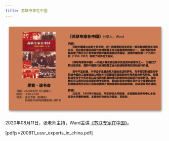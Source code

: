 ```yaml
---
title: 苏联专家在中国
---
```


![Poster](./poster.jpg)

2020年08月11日，张老师主持，Ward主讲[《苏联专家在中国》](https://book.douban.com/subject/3720446/)。

[pdfjs=200811_ussr_experts_in_china.pdf]
